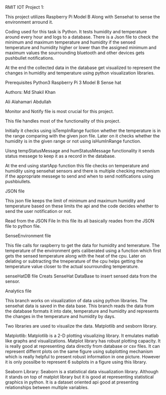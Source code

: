 RMIT IOT Project 1:

This project utilizes Raspberry Pi Model B
Along with Sensehat to sense the environment arround it. 

Coding used for this task is Python. 
It tests humidity and temperature around every hour and logs to a database.
There is a Json file to check the minimum and maximum temperature and humidity if the sensed temperature and humidity higher or lower than the 
assigned minimum and maximum values the sourrounding bluetooth and other devices gets pushbullet notifications.

At the end the collected data in the database get visualized to represent the changes in humidity and temperature using python visualization
libraries. 


Prerequisites
Python3
Raspberry Pi 3 Model B
Sense hat

Authors:
Md Shakil Khan

Ali Alahamari Abdullah

Monitor and Notify file is most crucial for this project.

This file handles most of the functionality of this project.

Initially it checks using isTempInRange fuction whether the temperature is in the range comparing with the given json file. Later on it checks whether the humidity is in the given range or not using isHumInRange function.

Uisng tempStatusMessage and humStatusMessage functionality it sends status messege to keep it as a record in the database.

At the end using startApp function this file checks on temperature and humidity using sensehat sensors and there is multiple checking mechanism if the appropriate messege to send and when to send notifications using pushbiullets.

JSON file

This json file keeps the limit of minimum and maximum humidity and temperature based on these limits the api and the code decides whether to send the user notification or not.

Read from the JSON File
In this file its all basically reades from the JSON file to python file.

SenseEnvironment file

This file calls for raspberry to get the data for humidity and temerature. The temperature of the environment gets caliberated using a function which first gets the sensed temperature along with the heat of the cpu. Later on delating or subtracting the tmeperature of the cpu helps getting the temperature value closer to the actual sourrounding temperature.

senseHatDB file
Creats SenseHat DataBase to insert sensed data from the sensor.

Analytics file

This branch works on visualization of data using python libraries. The sensehat data is saved in the data base. This branch reads the data from the database formats it into date, temperature and humidity and represents the changes in the temperature and humidity by days.

Two libraries are used to visualize the data. Matplotlib and sesborn library.

Matplotlib: Matplotlib is a 2-D plotting visualizing library. It emulates matlab like graphs and visualizations. Matplot library has robust plotting capacity. It is really good at representing data directly from database or csv files. It can represent differnt plots on the same figure using subplotting mechanism which is really helpful to present robust information in one picture. However it is only possilbe to represent 6 subplots in a figure using this library.

Seaborn Library: Seaborn is a statistical data visualization library. Although it stands on top of matplot library but it is good at representing statistical graphics in python. It is a dataset oriented api good at presenting relationships between multiple variables.
